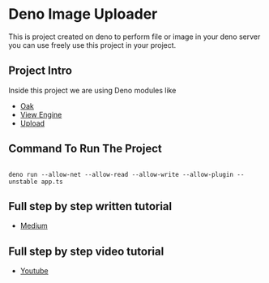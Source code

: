 # Deno Image Uploader

This is project created on deno to perform file or image in your deno server you can use freely use this project in your project.

## Project Intro

Inside this project we are using Deno modules like

* [Oak](https://deno.land/x/oak)
* [View Engine](https://deno.land/x/view_engine)
* [Upload](https://deno.land/x/upload_middleware_for_oak_framework/mod.ts)

## Command To Run The Project
```

deno run --allow-net --allow-read --allow-write --allow-plugin --unstable app.ts

```

## Full step by step written tutorial

- [Medium](https://medium.com/recoding/uploading-file-or-image-in-deno-server-39992ca339f6)

## Full step by step video tutorial

- [Youtube](https://www.youtube.com/watch?v=bQgC9LQx97c)